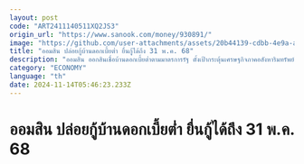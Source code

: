 ```yaml
---
layout: post
code: "ART2411140511XQ2JS3"
origin_url: "https://www.sanook.com/money/930891/"
image: "https://github.com/user-attachments/assets/20b44139-cdbb-4e9a-a2de-c985078680ca"
title: "ออมสิน ปล่อยกู้บ้านดอกเบี้ยต่ำ ยื่นกู้ได้ถึง 31 พ.ค. 68"
description: "ออมสิน ออกสินเชื่อบ้านดอกเบี้ยต่ำตามมาตรการรัฐ ตั้งเป้ากระตุ้นเศรษฐกิจภาคอสังหาริมทรัพย์ กู้ซื้อ-สร้าง ดอกเบี้ยคงที่ปีแรก 1.89% ต่อปี"
category: "ECONOMY"
language: "th"
date: 2024-11-14T05:46:23.233Z
---
```


# ออมสิน ปล่อยกู้บ้านดอกเบี้ยต่ำ ยื่นกู้ได้ถึง 31 พ.ค. 68